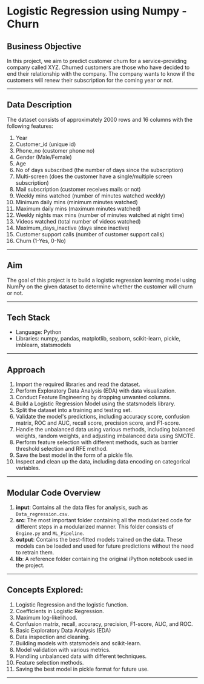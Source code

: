 # Logistic Regression using Numpy - Churn

## Business Objective

In this project, we aim to predict customer churn for a service-providing company called XYZ. Churned customers are those who have decided to end their relationship with the company. The company wants to know if the customers will renew their subscription for the coming year or not.

---

## Data Description

The dataset consists of approximately 2000 rows and 16 columns with the following features:

1. Year
2. Customer_id (unique id)
3. Phone_no (customer phone no)
4. Gender (Male/Female)
5. Age
6. No of days subscribed (the number of days since the subscription)
7. Multi-screen (does the customer have a single/multiple screen subscription)
8. Mail subscription (customer receives mails or not)
9. Weekly mins watched (number of minutes watched weekly)
10. Minimum daily mins (minimum minutes watched)
11. Maximum daily mins (maximum minutes watched)
12. Weekly nights max mins (number of minutes watched at night time)
13. Videos watched (total number of videos watched)
14. Maximum_days_inactive (days since inactive)
15. Customer support calls (number of customer support calls)
16. Churn (1-Yes, 0-No)

---

## Aim

The goal of this project is to build a logistic regression learning model using NumPy on the given dataset to determine whether the customer will churn or not.

---

## Tech Stack

- Language: Python
- Libraries: numpy, pandas, matplotlib, seaborn, scikit-learn, pickle, imblearn, statsmodels

---

## Approach

1. Import the required libraries and read the dataset.
2. Perform Exploratory Data Analysis (EDA) with data visualization.
3. Conduct Feature Engineering by dropping unwanted columns.
4. Build a Logistic Regression Model using the statsmodels library.
5. Split the dataset into a training and testing set.
6. Validate the model's predictions, including accuracy score, confusion matrix, ROC and AUC, recall score, precision score, and F1-score.
7. Handle the unbalanced data using various methods, including balanced weights, random weights, and adjusting imbalanced data using SMOTE.
8. Perform feature selection with different methods, such as barrier threshold selection and RFE method.
9. Save the best model in the form of a pickle file.
10. Inspect and clean up the data, including data encoding on categorical variables.

---

## Modular Code Overview

1. **input**: Contains all the data files for analysis, such as `Data_regression.csv`.
2. **src**: The most important folder containing all the modularized code for different steps in a modularized manner. This folder consists of `Engine.py` and `ML_Pipeline`.
3. **output**: Contains the best-fitted models trained on the data. These models can be loaded and used for future predictions without the need to retrain them.
4. **lib**: A reference folder containing the original iPython notebook used in the project.

---

## Concepts Explored:

1. Logistic Regression and the logistic function.
2. Coefficients in Logistic Regression.
3. Maximum log-likelihood.
4. Confusion matrix, recall, accuracy, precision, F1-score, AUC, and ROC.
5. Basic Exploratory Data Analysis (EDA)
6. Data inspection and cleaning.
7. Building models with statsmodels and scikit-learn.
8. Model validation with various metrics.
9. Handling unbalanced data with different techniques.
10. Feature selection methods.
11. Saving the best model in pickle format for future use.

---
